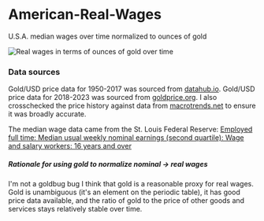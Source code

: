 # American-Real-Wages
U.S.A. median wages over time normalized to ounces of gold

![Real wages in terms of ounces of gold over time](Figure_1.png)

### Data sources
Gold/USD price data for 1950-2017 was sourced from [datahub.io](https://datahub.io/core/gold-prices). Gold/USD price data for 2018-2023 was sourced from [goldprice.org](https://goldprice.org/gold-price-history.html). I also crosschecked the price history against data from [macrotrends.net](https://www.macrotrends.net/1333/historical-gold-prices-100-year-chart) to ensure it was broadly accurate.

The median wage data came from the St. Louis Federal Reserve: [Employed full time: Median usual weekly nominal earnings (second quartile): Wage and salary workers: 16 years and over](https://fred.stlouisfed.org/series/LEU0252881500Q)

##### Rationale for using gold to normalize nominal -> real wages
I'm not a goldbug bug I think that gold is a reasonable proxy for real wages. Gold is unambiguous (it's an element on the periodic table), it has good price data available, and the ratio of gold to the price of other goods and services stays relatively stable over time.
